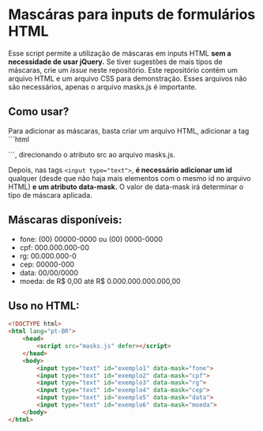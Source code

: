 # Mascáras para inputs de formulários HTML
Esse script permite a utilização de máscaras em inputs HTML **sem a necessidade de usar jQuery.**
Se tiver sugestões de mais tipos de máscaras, crie um _issue_ neste repositório.
Este repositório contém um arquivo HTML e um arquivo CSS para demonstração. Esses arquivos não são necessários, apenas o arquivo masks.js é importante.

## Como usar?
Para adicionar as máscaras, basta criar um arquivo HTML, adicionar a tag ```html
<script src="masks.js" defer></script>```, direcionando o atributo src ao arquivo masks.js.
 Depois, nas tags `<input type="text">`, **é necessário adicionar um id** qualquer (desde que não haja mais elementos com o mesmo id no arquivo HTML) **e um atributo data-mask.**
 O valor de data-mask irá determinar o tipo de máscara aplicada.

## Máscaras disponíveis:
* fone: (00) 00000-0000 ou (00) 0000-0000
* cpf: 000.000.000-00
* rg: 00.000.000-0
* cep: 00000-000
* data: 00/00/0000
* moeda: de R$ 0,00 até R$ 0.000.000.000.000,00

## Uso no HTML:
```html
<!DOCTYPE html>
<html lang="pt-BR">
    <head>
        <script src="masks.js" defer></script>
    </head>
    <body>
        <input type="text" id="exemplo1" data-mask="fone">
        <input type="text" id="exemplo2" data-mask="cpf">
        <input type="text" id="exemplo3" data-mask="rg">
        <input type="text" id="exemplo4" data-mask="cep">
        <input type="text" id="exemplo5" data-mask="data">
        <input type="text" id="exemplo6" data-mask="moeda">
    </body>
</html>
```